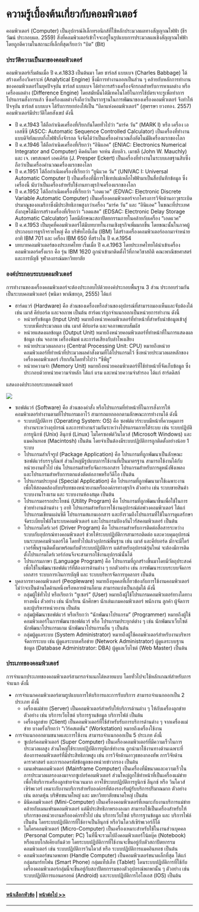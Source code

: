 
# ความรู้เบื้องต้นเกี่ยวกับคอมพิวเตอร์
คอมพิวเตอร์ (Computer) เป็นอุปกรณ์อิเล็กทรอนิกส์ที่ใช้หลักประมวลผลทางสัญญาณไฟฟ้า (ธีรวัฒน์ ประกอบผล. 2559) สิ่งที่คอมพิวเตอร์เข้าใจจะอยู่ในรูปแบบการประมวลผลเชิงสัญญาณไฟฟ้า โดยถูกตีความในสถานะที่เล็กที่สุดเรียกว่า “บิต” (Bit)

### ประวัติความเป็นมาของคอมพิวเตอร์
คอมพิวเตอร์เริ่มต้นเมื่อ ปี ค.ศ.1833 เป็นต้นมา โดย ชาร์ลส์ แบบเบจ (Charles Babbage) ได้สร้างเครื่องวิเคราะห์ (Analytical Engine) ซึ่งมีการทำงานออกเป็นส่วน ๆ คล้ายกับหลักการทำงานของคอมพิวเตอร์ในยุคปัจจุบัน ชาร์ลส์ แบบเบจ ได้ทำการสร้างเครื่องจักรกลสำหรับการหาผลต่าง หรือเครื่องผลต่าง (Difference Engine) โดยสมัยนั้นได้มีเทคโนโลยีในการใช้บัตรเจาะรูเพื่อทำการโปรแกรมสั่งการแล้ว ซึ่งเครื่องผลต่างจึงถือว่าเป็นรากฐานในการพัฒนาของเครื่องคอมพิวเตอร์ จึงทำให้ปัจจุบัน ชาร์ลส์ แบบเบจ ได้รับการยกย่องให้เป็น “บิดาแห่งคอมพิวเตอร์” (สุพรรษา ยวงทอง. 2557) คอมพิวเตอร์มีประวัติโดยสังเขป ดังนี้
* ปี ค.ศ.1943 ได้ถือกำเนิดเครื่องที่เรียกกันโดยทั่วไปว่า “มาร์ค วัน” (MARK I) หรือ เครื่อง เอเอสซีซี (ASCC: Automatic Sequence Controlled Calculator) เป็นเครื่องที่ทำงานแบบดิจิทัลแบบกึ่งไฟฟ้ากึ่งจักรกล จึงจัดได้ว่าเป็นเครื่องคำนวณกึ่งอัตโนมัติเครื่องแรกของโลก
* ปี ค.ศ.1946 ได้ถือกำเนิดเครื่องที่เรียกว่า “อินิแอค” (ENIAC: Electronics Numerical Integrator and Computer) คิดค้นโดย จอห์น ดับบลิว. เมาชลี (John W. Mauchly) และ เจ. เพรสเพอร์ เอคเคิร์ต (J. Presper Eckert) เป็นเครื่องที่ทำงานในระบบเลขฐานสิบซึ่งถือว่าเป็นเครื่องคำนวณเครื่องแรกของโลก
* ปี ค.ศ.1951 ได้ถือกำเนิดเครื่องที่เรียกว่า “ยูนิแวค วัน” (UNIVAC I: Universal Automatic Computer I) เป็นเครื่องที่มีการใช้เทปแม่เหล็กไฟฟ้ามาเป็นสื่อบันทึกข้อมูล ซึ่งเครื่องนี้ นับว่าเป็นเครื่องสำหรับใช้งานทางธุรกิจเครื่องแรกของโลก
* ปี ค.ศ.1952 ได้ถือกำเนิดเครื่องที่เรียกว่า “เอดแวค” (EDVAC: Electronic Discrete Variable Automatic Computer) เป็นเครื่องคอมพิวเตอร์จากโครงการวิจัยด้านอาวุธระเบิดปรมาณูของอเมริกาซึ่งมีประสิทธิภาพสูงกว่าเครื่อง “มาร์ค วัน” และ “อินิแอค” ในขณะที่ประเทศอังกฤษได้มีการสร้างเครื่องที่เรียกว่า “เอดแสค” (EDSAC: Electronic Delay Storage Automatic Calculator) โดยมีลักษณะสถาปัตยกรรมภายในคล้ายกับเครื่อง “เอดแวค”
* ปี ค.ศ.1953 เป็นยุคที่คอมพิวเตอร์ได้มีบทบาทในงานเชิงธุรกิจเพิ่มมากขึ้น โดยขณะนั้นในภาคผู้ประกอบการธุรกิจรายใหญ่ คือ บริษัทไอบีเอ็ม (IBM) ได้สร้างเครื่องคอมพิวเตอร์ออกมาจำหน่าย อาทิ IBM 701 และ เครื่อง IBM 650 ที่สร้างใน ปี ค.ศ.1954 
* บทบาทคอมพิวเตอร์ของประเทศไทย เริ่มเมื่อ ปี ค.ศ.1963 โดยประเทศไทยได้นำเข้าเครื่องคอมพิวเตอร์ครั้งแรก คือ รุ่น IBM 1620 ถูกนำเข้ามาติดตั้งไว้ที่ภาควิชาสถิติ คณะพาณิชยศาสตร์และการบัญชี จุฬาลงกรณ์มหาวิทยาลัย

### องค์ประกอบระบบคอมพิวเตอร์
การทำงานของเครื่องคอมพิวเตอร์จะต้องประกอบไปด้วยองค์ประกอบพื้นฐาน 3 ส่วน ประกอบร่วมกันเป็นระบบคอมพิวเตอร์ (พนิดา พาณิชยกุล, 2555) ได้แก่
* ฮาร์ดแวร์ (Hardware) คือ ส่วนของเครื่องหรือส่วนของอุปกรณ์ที่สามารถมองเห็นและจับต้องได้ เช่น เมาส์ คีย์บอร์ด และจอภาพ เป็นต้น ฮาร์ดแวร์ถูกจำแนกออกเป็นหน่วยการทำงาน ดังนี้
  * หน่วยรับข้อมูล (Input Unit) หมายถึงหน่วยคอมพิวเตอร์ที่ทำหน้าที่สำหรับนำข้อมูลเข้าสู่ระบบเพื่อประมวลผล เช่น เมาส์ คีย์บอร์ด และจอภาพแบบสัมผัส 
  * หน่วยแสดงผลข้อมูล (Output Unit) หมายถึงหน่วยคอมพิวเตอร์ที่ทำหน้าที่ในการแสดงผลข้อมูล เช่น จอภาพ เครื่องพิมพ์ และการ์ดเสียงกับลำโพงเสียง
  * หน่วยประมวลผลกลาง (Central Processing Unit: CPU) หมายถึงหน่วยคอมพิวเตอร์ที่ทำหน้าที่ประมวลผลคำสั่งตามที่ได้โปรแกรมไว้ ซึ่งหน่วยประมวลผลหลักของเครื่องคอมพิวเตอร์ เรียกกันโดยทั่วไปว่า “ซีพียู”
  * หน่วยความจำ (Memory Unit) หมายถึงหน่วยคอมพิวเตอร์ที่ใช้ทำหน้าที่จัดเก็บข้อมูล ซึ่งประกอบด้วยหน่วยความจำหลัก ได้แก่ แรม และหน่วยความจำสำรอง ได้แก่ ฮาร์ดดิสก์ 

แสดงองค์ประกอบระบบคอมพิวเตอร์

<img src=img/0101.png>

* ซอฟต์แวร์ (Software) คือ ส่วนของคำสั่ง หรือโปรแกรมที่ทำหน้าที่ในการสั่งการให้คอมพิวเตอร์ทำงานตามที่โปรแกรมเอาไว้ สามารถแยกออกตามลักษณะการทำงานได้ ดังนี้
  * ระบบปฏิบัติการ (Operating System: OS) คือ ซอฟต์แวร์ระบบมีหน้าที่ควบคุมการทำงานระหว่างอุปกรณ์ และการทำงานร่วมกันระหว่างโปรแกรมภายใต้ระบบ เช่น ระบบปฏิบัติการยูนิกซ์ (Unix) ลีนุกซ์ (Linux) ไมโครซอฟต์วินโดวส์ (Microsoft Windows) และ แมคอินทอช (Macintosh) เป็นต้น โดยจำเป็นต้องมีระบบปฏิบัติการถูกติดตั้งอย่างน้อย 1 ระบบ 
  * โปรแกรมสำเร็จรูป (Package Application) คือ โปรแกรมที่ถูกพัฒนาเป็นลักษณะซอฟต์แวร์บรรจุภัณฑ์ ส่วนใหญ่มีรูปแบบการใช้งานที่เป็นมาตรฐาน สามารถใช้งานได้กับหน่วยงานทั่วไป เช่น โปรแกรมสำหรับจัดการเอกสาร โปรแกรมสำหรับการดูหนังฟังเพลง และโปรแกรมสำหรับการตกแต่งตัดต่อภาพหรือวีดีโอ เป็นต้น
  * โปรแกรมประยุกต์ (Special Application) คือ โปรแกรมที่ถูกพัฒนามาใช้เฉพาะงาน เพื่อให้สอดคล้องกับบริบทของหน่วยงานหรือองค์กรทางธุรกิจ ตัวอย่าง เช่น ระบบขายสินค้า ระบบงานโรงแรม และ ระบบงานห้องสมุด เป็นต้น
  * โปรแกรมอรรถประโยชน์ (Utility Program) คือ โปรแกรมที่ถูกพัฒนาขึ้นเพื่อใช้ในการช่วยทำงานด้านต่าง ๆ อาทิ โปรแกรมสำหรับการใช้งานอุปกรณ์ต่อพ่วงคอมพิวเตอร์ ได้แก่ โปรแกรมเขียนแผ่นซีดี โปรแกรมสแกนเอกสาร และยังรวมถึงโปรแกรมที่ใช้ในการดูแลรักษาจัดระเบียบไฟล์ในระบบคอมพิวเตอร์ และโปรแกรมป้องกันไวรัสคอมพิวเตอร์ เป็นต้น
  * โปรแกรมไดร์เวอร์ (Driver Program) คือ โปรแกรมสำหรับการติดต่อสื่อสารระหว่างระบบกับอุปกรณ์ทางคอมพิวเตอร์ ช่วยให้ระบบปฏิบัติการสามารถติดต่อ และควบคุมอุปกรณ์บนระบบคอมพิวเตอร์ได้ โดยทั่วไปแล้วอุปกรณ์พื้นฐาน เช่น เมาส์ และคีย์บอร์ด มักจะมีไดร์เวอร์พื้นฐานติดตั้งมาพร้อมกับตัวระบบปฏิบัติการ แต่สำหรับอุปกรณ์รุ่นใหม่ จะต้องมีการติดตั้งโปรแกรมไดร์เวอร์ก่อนจึงจะสามารถใช้งานอุปกรณ์นั้นได้
  * โปรแกรมภาษา (Language Program) คือ โปรแกรมที่ถูกสร้างขึ้นมาโดยมีวัตถุประสงค์เพื่อใช้ในพัฒนาซอฟต์แวร์ที่ต้องการด้านต่าง ๆ ยกตัวอย่าง เช่น การพัฒนาระบบระบบจัดการเอกสาร ระบบการเงินการบัญชี และ ระบบบริหารจัดการบุคลากร เป็นต้น
* บุคลากรทางคอมพิวเตอร์ (Peopleware) หมายถึงบุคคลที่เกี่ยวข้องกับการใช้งานคอมพิวเตอร์ไม่ว่าจะเป็นด้านใดด้านหนึ่งหรือหลายด้านก็ตาม สามารถแบ่งเป็นกลุ่มได้ ดังนี้
  * กลุ่มผู้ใช้ทั่วไป หรือเรียกว่า “ยูเซอร์” (User) หมายถึงผู้ใช้โปรแกรมคอมพิวเตอร์ทางใดทางทางหนึ่ง ตัวอย่าง เช่น นักเรียน นักศึกษา นักเล่นเกมคอมพิวเตอร์ พนักงาน ลูกค้า ผู้จัดการ และผู้บริหารหน่วยงาน เป็นต้น
  * กลุ่มผู้พัฒนาซอฟต์แวร์ หรือเรียกว่า “นักพัฒนาโปรแกรม”  (Programmer) หมายถึงผู้ใช้คอมพิวเตอร์ในการพัฒนาซอฟต์แวร์ หรือ โปรแกรมประยุกต์ต่าง ๆ เช่น นักพัฒนาเว็บไซต์ นักพัฒนาโปรแกรมเกม นักพัฒนาโปรแกรมอื่น ๆ เป็นต้น
  * กลุ่มผู้ดูแลระบบ (System Administrator) หมายถึงผู้ใช้คอมพิวเตอร์สำหรับงานบริหารจัดการระบบ เช่น ผู้ดูแลระบบเครือข่าย (Network Administrator) ผู้ดูแลระบบฐานข้อมูล (Database Administrator: DBA) ผู้ดูแลเว็บไซต์ (Web Master) เป็นต้น

### ประเภทของคอมพิวเตอร์
การจำแนกประเภทของคอมพิวเตอร์สามารถจำแนกได้หลายแบบ โดยทั่วไปจะใช้หลักเกณฑ์สำหรับการจำแนก ดังนี้
* การจำแนกคอมพิวเตอร์ตามรูปแบบการให้บริการและการรับบริการ สามารถจำแนกออกเป็น 2 ประเภท ดังนี้
  * เครื่องแม่ข่าย (Server) เป็นคอมพิวเตอร์สำหรับให้บริการด้านต่าง ๆ ให้กับเครื่องลูกข่าย ตัวอย่าง เช่น บริการเว็บไซต์ บริการฐานข้อมูล บริการไฟล์ เป็นต้น
  * เครื่องลูกข่าย (Client) เป็นคอมพิวเตอร์ที่ใช้สำหรับรับการบริการด้านต่าง ๆ จากเครื่องแม่ข่าย บางครั้งเรียกว่า “เวิร์คสเตชัน” (Workstation) หมายถึงเครื่องใช้งาน
* การจำแนกออกตามขนาดและการใช้งาน สามารถจำแนกออกเป็น 5 ประเภท ดังนี้
  * ซูเปอร์คอมพิวเตอร์ (Super Computer) เป็นเครื่องคอมพิวเตอร์ที่มีความเร็วในการประมวลผลสูง ส่วนใหญ่ใช้ระบบปฏิบัติการยูนิกซ์ทำงาน ถูกนำมาใช้งานทางด้านเฉพาะที่ต้องการคอมพิวเตอร์ที่มีประสิทธิภาพสูง เช่น การวิจัยด้านอาวุธของกองทัพ การวิจัยด้านดาราศาสตร์ และการถอดรหัสข้อมูลของหน่วยข่าวกรอง เป็นต้น
  * เมนเฟรมคอมพิวเตอร์ (Mainframe Computer) เป็นเครื่องที่มีขนาดและความเร็วในการประมวลผลรองลงมาจากซูเปอร์คอมพิวเตอร์ ส่วนใหญ่ถูกใช้ทำหน้าที่เป็นเครื่องแม่ข่ายเพื่อให้บริการเครื่องลูกข่ายจำนวนมาก อาจใช้ระบบปฏิบัติการยูนิกซ์ ลีนุกซ์ หรือ วินโดวส์เซิร์พเวอร์ เหมาะกับงานบริการสำหรับองค์กรที่ต้องรองรับผู้รับบริการปริมาณมาก ตัวอย่าง เช่น ตลาดหุ้น บริษัทขนาดใหญ่ และ มหาวิทยาลัยขนาดใหญ่ เป็นต้น
  * มินิคอมพิวเตอร์ (Mini-Computer) เป็นเครื่องคอมพิวเตอร์ที่เหมาะกับงานบริการแม่ข่ายคล้ายกับเมนเฟรมคอมพิวเตอร์ แต่มีประสิทธิภาพรองลงมา สามารถใช้เป็นเครื่องสำหรับให้บริการของหน่วยงานหรือองค์กรทั่วไป เช่น บริการเว็บไซต์ บริการฐานข้อมูล และ บริการไฟล์ เป็นต้น โดยระบบปฏิบัติการที่ใช้อาจเป็นลีนุกซ์ หรือวินโดวส์เซิร์พเวอร์ก็ได้
  * ไมโครคอมพิวเตอร์ (Micro-Computer) เป็นเครื่องเหมาะสำหรับใช้ในงานส่วนบุคคล (Personal Computer: PC) ในที่นี้จะรวมไปถึงคอมพิวเตอร์โน้ตบุ๊ค (Notebook) หรือแบบใกล้เคียงกันด้วย โดยระบบปฏิบัติการที่ใช้งานจะขึ้นอยู่กับตัวสถาปัตยกรรมคอมพิวเตอร์ เช่น ระบบปฏิบัติการวินโดวส์ หรือ ระบบปฏิบัติการแมคอินทอช เป็นต้น 
  * คอมพิวเตอร์ขนาดพกพา (Handle Computer) เป็นคอมพิวเตอร์ขนาดเล็กที่สุด ได้แก่ กลุ่มสมาร์ทโฟน (Smart Phone) กลุ่มแท็ปเล็ท (Tablet) โดนระบบปฏิบัติการที่ใช้กับเครื่องคอมพิวเตอร์กลุ่มนี้จะขึ้นอยู่กับสถาปัตยกรรมของตัวอุปกรณ์พกพานั้น ๆ ตัวอย่าง  เช่น ระบบปฏิบัติการแอนดรอยด์ (Android) และระบบปฏิบัติการไอโอเอส (IOS) เป็นต้น 

---
#### [หน้าเลือกหัวข้อ](README.md) | [หน้าต่อไป >>](0102.md)
---
